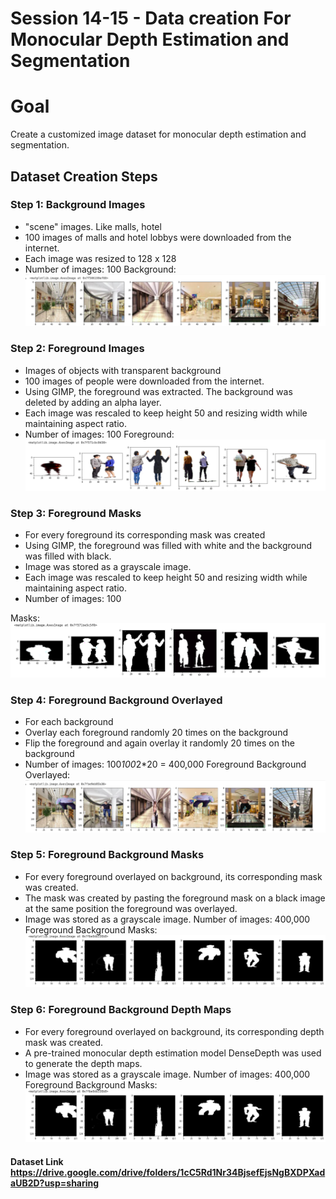 # Session 14-15 - Data creation For Monocular Depth Estimation and Segmentation
#  Goal
Create a customized image dataset for monocular depth estimation and segmentation.


## Dataset Creation Steps
### Step 1: Background Images
- "scene" images. Like malls, hotel
- 100 images of malls and hotel lobbys were downloaded from the internet.
- Each image was resized to 128 x 128
- Number of images: 100
Background:![alt text](https://github.com/ashkash2476/EVA_Session14_15/blob/master/Final_images/BG_list.png)

### Step 2: Foreground Images
- Images of objects with transparent background
- 100 images of people were downloaded from the internet.
- Using GIMP, the foreground was extracted. The background was deleted by adding an alpha layer.
- Each image was rescaled to keep height 50 and resizing width while maintaining aspect ratio.
- Number of images: 100
Foreground:![alt text](https://github.com/ashkash2476/EVA_Session14_15/blob/master/Final_images/fg_img.png)

### Step 3: Foreground Masks
- For every foreground its corresponding mask was created
- Using GIMP, the foreground was filled with white and the background was filled with black.
- Image was stored as a grayscale image.
- Each image was rescaled to keep height 50 and resizing width while maintaining aspect ratio.
- Number of images: 100

Masks:![alt text](https://github.com/ashkash2476/EVA_Session14_15/blob/master/Final_images/masks.png)

### Step 4: Foreground Background Overlayed
- For each background
- Overlay each foreground randomly 20 times on the background
- Flip the foreground and again overlay it randomly 20 times on the background
- Number of images: 100*100*2*20 = 400,000
Foreground Background Overlayed:![alt text](https://github.com/ashkash2476/EVA_Session14_15/blob/master/Final_images/FG_BG_overlayed.png
)


### Step 5: Foreground Background Masks
- For every foreground overlayed on background, its corresponding mask was created.
- The mask was created by pasting the foreground mask on a black image at the same position the foreground was overlayed.
- Image was stored as a grayscale image.
Number of images: 400,000
Foreground Background Masks:![alt text](https://github.com/ashkash2476/EVA_Session14_15/blob/master/Final_images/fg_bg_masks.png
)

### Step 6: Foreground Background Depth Maps
- For every foreground overlayed on background, its corresponding depth mask was created.
- A pre-trained monocular depth estimation model DenseDepth was used to generate the depth maps.
- Image was stored as a grayscale image.
Number of images: 400,000
Foreground Background Masks:![alt text](https://github.com/ashkash2476/EVA_Session14_15/blob/master/Final_images/fg_bg_masks.png
)




#### Dataset Link https://drive.google.com/drive/folders/1cC5Rd1Nr34BjsefEjsNgBXDPXadaUB2D?usp=sharing
